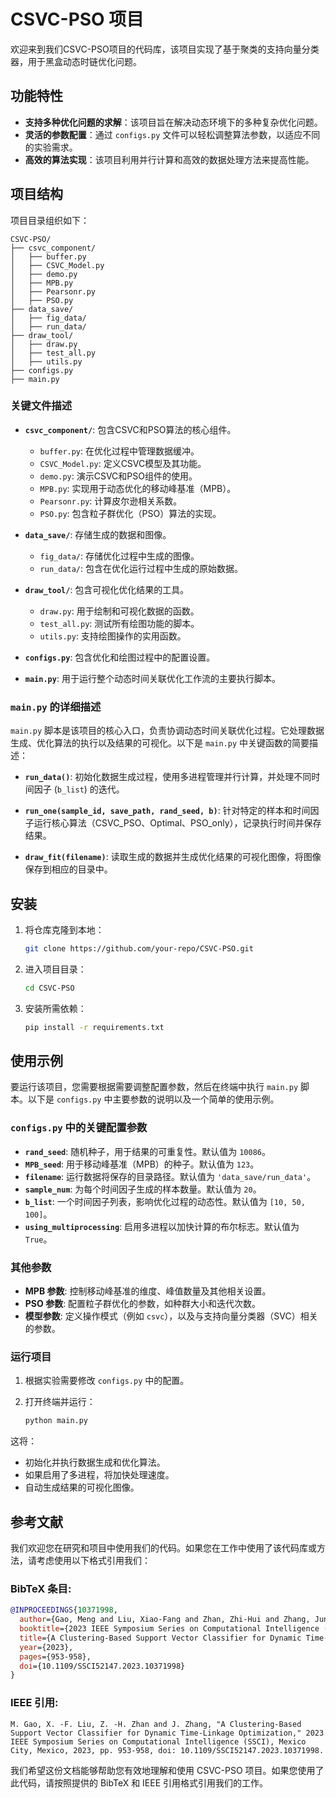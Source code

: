 
# CSVC-PSO 项目

欢迎来到我们CSVC-PSO项目的代码库，该项目实现了基于聚类的支持向量分类器，用于黑盒动态时链优化问题。

## 功能特性
- **支持多种优化问题的求解**：该项目旨在解决动态环境下的多种复杂优化问题。
- **灵活的参数配置**：通过 `configs.py` 文件可以轻松调整算法参数，以适应不同的实验需求。
- **高效的算法实现**：该项目利用并行计算和高效的数据处理方法来提高性能。

## 项目结构

项目目录组织如下：

```
CSVC-PSO/
├── csvc_component/
│   ├── buffer.py                
│   ├── CSVC_Model.py
│   ├── demo.py
│   ├── MPB.py
│   ├── Pearsonr.py
│   ├── PSO.py
├── data_save/
│   ├── fig_data/
│   ├── run_data/
├── draw_tool/
│   ├── draw.py
│   ├── test_all.py
│   ├── utils.py
├── configs.py                  
├── main.py                    
```

### 关键文件描述

- **`csvc_component/`**: 包含CSVC和PSO算法的核心组件。
  - `buffer.py`: 在优化过程中管理数据缓冲。
  - `CSVC_Model.py`: 定义CSVC模型及其功能。
  - `demo.py`: 演示CSVC和PSO组件的使用。
  - `MPB.py`: 实现用于动态优化的移动峰基准（MPB）。
  - `Pearsonr.py`: 计算皮尔逊相关系数。
  - `PSO.py`: 包含粒子群优化（PSO）算法的实现。

- **`data_save/`**: 存储生成的数据和图像。
  - `fig_data/`: 存储优化过程中生成的图像。
  - `run_data/`: 包含在优化运行过程中生成的原始数据。

- **`draw_tool/`**: 包含可视化优化结果的工具。
  - `draw.py`: 用于绘制和可视化数据的函数。
  - `test_all.py`: 测试所有绘图功能的脚本。
  - `utils.py`: 支持绘图操作的实用函数。

- **`configs.py`**: 包含优化和绘图过程中的配置设置。

- **`main.py`**: 用于运行整个动态时间关联优化工作流的主要执行脚本。

### `main.py` 的详细描述

`main.py` 脚本是该项目的核心入口，负责协调动态时间关联优化过程。它处理数据生成、优化算法的执行以及结果的可视化。以下是 `main.py` 中关键函数的简要描述：

- **`run_data()`**: 初始化数据生成过程，使用多进程管理并行计算，并处理不同时间因子 (`b_list`) 的迭代。

- **`run_one(sample_id, save_path, rand_seed, b)`**: 针对特定的样本和时间因子运行核心算法（CSVC_PSO、Optimal、PSO_only），记录执行时间并保存结果。

- **`draw_fit(filename)`**: 读取生成的数据并生成优化结果的可视化图像，将图像保存到相应的目录中。

## 安装

1. 将仓库克隆到本地：

   ```bash
   git clone https://github.com/your-repo/CSVC-PSO.git
   ```

2. 进入项目目录：

   ```bash
   cd CSVC-PSO
   ```

3. 安装所需依赖：

   ```bash
   pip install -r requirements.txt
   ```

## 使用示例

要运行该项目，您需要根据需要调整配置参数，然后在终端中执行 `main.py` 脚本。以下是 `configs.py` 中主要参数的说明以及一个简单的使用示例。

### `configs.py` 中的关键配置参数

- **`rand_seed`**: 随机种子，用于结果的可重复性。默认值为 `10086`。
- **`MPB_seed`**: 用于移动峰基准（MPB）的种子。默认值为 `123`。
- **`filename`**: 运行数据将保存的目录路径。默认值为 `'data_save/run_data'`。
- **`sample_num`**: 为每个时间因子生成的样本数量。默认值为 `20`。
- **`b_list`**: 一个时间因子列表，影响优化过程的动态性。默认值为 `[10, 50, 100]`。
- **`using_multiprocessing`**: 启用多进程以加快计算的布尔标志。默认值为 `True`。

### 其他参数

- **MPB 参数**: 控制移动峰基准的维度、峰值数量及其他相关设置。
- **PSO 参数**: 配置粒子群优化的参数，如种群大小和迭代次数。
- **模型参数**: 定义操作模式（例如 `csvc`），以及与支持向量分类器（SVC）相关的参数。

### 运行项目

1. 根据实验需要修改 `configs.py` 中的配置。
2. 打开终端并运行：

   ```bash
   python main.py
   ```

这将：
- 初始化并执行数据生成和优化算法。
- 如果启用了多进程，将加快处理速度。
- 自动生成结果的可视化图像。

## 参考文献

我们欢迎您在研究和项目中使用我们的代码。如果您在工作中使用了该代码库或方法，请考虑使用以下格式引用我们：

### BibTeX 条目:
```bibtex
@INPROCEEDINGS{10371998,
  author={Gao, Meng and Liu, Xiao-Fang and Zhan, Zhi-Hui and Zhang, Jun},
  booktitle={2023 IEEE Symposium Series on Computational Intelligence (SSCI)}, 
  title={A Clustering-Based Support Vector Classifier for Dynamic Time-Linkage Optimization}, 
  year={2023},
  pages={953-958},
  doi={10.1109/SSCI52147.2023.10371998}
}
```

### IEEE 引用:
```
M. Gao, X. -F. Liu, Z. -H. Zhan and J. Zhang, "A Clustering-Based Support Vector Classifier for Dynamic Time-Linkage Optimization," 2023 IEEE Symposium Series on Computational Intelligence (SSCI), Mexico City, Mexico, 2023, pp. 953-958, doi: 10.1109/SSCI52147.2023.10371998.
```

我们希望这份文档能够帮助您有效地理解和使用 CSVC-PSO 项目。如果您使用了此代码，请按照提供的 BibTeX 和 IEEE 引用格式引用我们的工作。
